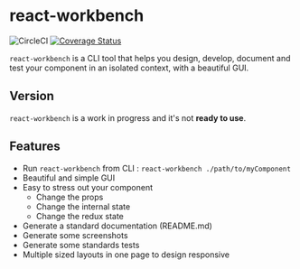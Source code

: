 # react-workbench 

![CircleCI](https://circleci.com/gh/Zenika/react-workbench.svg?style=shield&circle-token=8e12a29d95fe36ed30b0185052d0b4c7f6c4d59f)
[![Coverage Status](https://coveralls.io/repos/github/Zenika/react-workbench/badge.svg?branch=master)](https://coveralls.io/github/Zenika/react-workbench?branch=master)

`react-workbench` is a CLI tool that helps you design, develop, document and test your component in an isolated context, with a beautiful GUI.

## Version
`react-workbench` is a work in progress and it's not **ready to use**.

## Features
 - Run `react-workbench` from CLI : `react-workbench ./path/to/myComponent`
 - Beautiful and simple GUI
 - Easy to stress out your component
   * Change the props
   * Change the internal state
   * Change the redux state
 - Generate a standard documentation (README.md)
 - Generate some screenshots
 - Generate some standards tests
 - Multiple sized layouts in one page to design responsive
